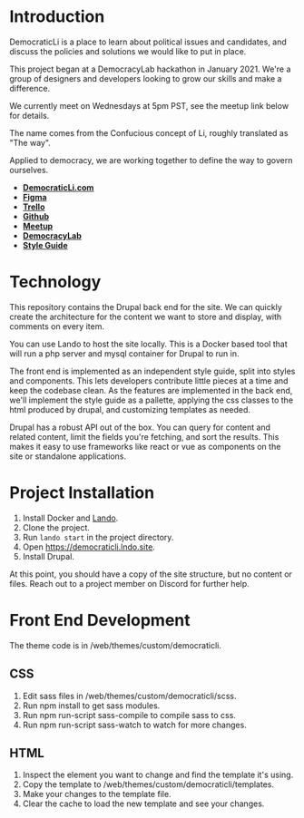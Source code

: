 # Introduction

DemocraticLi is a place to learn about political issues and candidates, and discuss the policies and solutions we would like to put in place.

This project began at a DemocracyLab hackathon in January 2021. We're a group of designers and developers looking to grow our skills and make a difference.

We currently meet on Wednesdays at 5pm PST, see the meetup link below for details.

The name comes from the Confucious concept of Li, roughly translated as "The way".

Applied to democracy, we are working together to define the way to govern ourselves.



* [**DemocraticLi.com**](https://democraticli.com/)
* [**Figma**](https://www.figma.com/file/71XyGfXXELYi15oHK9O0mn/Democratli?node-id=0%3A1)
* [**Trello**](https://trello.com/b/IdnsxNQW/frontend)
* [**Github**](https://github.com/mortona42/democraticLi)
* [**Meetup**](https://www.meetup.com/social-tech-projects)
* [**DemocracyLab**](https://democracylab.org/index/?section=AboutProject&id=640)
* [**Style Guide**](https://mortona42.github.io/democraticLi/)

# Technology
This repository contains the Drupal back end for the site. We can quickly create the architecture for the content we want to store and display, with comments on every item.

You can use Lando to host the site locally. This is a Docker based tool that will run a php server and mysql container for Drupal to run in.

The front end is implemented as an independent style guide, split into styles and components. This lets developers contribute little pieces at a time and keep the codebase clean. As the features are implemented in the back end, we'll implement the style guide as a pallette, applying the css classes to the html produced by drupal, and customizing templates as needed.

Drupal has a robust API out of the box. You can query for content and related content, limit the fields you're fetching, and sort the results. This makes it easy to use frameworks like react or vue as components on the site or standalone applications.

# Project Installation
1. Install Docker and [Lando](https://docs.lando.dev/basics/installation.html).
2. Clone the project.
3. Run `lando start` in the project directory.
4. Open https://democraticli.lndo.site.
5. Install Drupal.

At this point, you should have a copy of the site structure, but no content or files. Reach out to a project member on Discord for further help.

# Front End Development
The theme code is in /web/themes/custom/democraticli.

## CSS
1. Edit sass files in /web/themes/custom/democraticli/scss.
2. Run npm install to get sass modules.
3. Run npm run-script sass-compile to compile sass to css.
4. Run npm run-script sass-watch to watch for more changes.

## HTML
1. Inspect the element you want to change and find the template it's using.
2. Copy the template to /web/themes/custom/democraticli/templates.
3. Make your changes to the template file.
4. Clear the cache to load the new template and see your changes.

